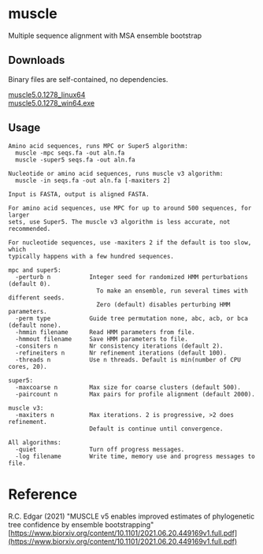 # muscle
Multiple sequence alignment with MSA ensemble bootstrap

## Downloads

Binary files are self-contained, no dependencies.

[muscle5.0.1278_linux64](https://github.com/rcedgar/muscle/raw/main/binaries/muscle5.0.1278_linux64)   
[muscle5.0.1278_win64.exe](https://github.com/rcedgar/muscle/raw/main/binaries/muscle5.0.1278_win64.exe)   

## Usage

    Amino acid sequences, runs MPC or Super5 algorithm:
      muscle -mpc seqs.fa -out aln.fa
      muscle -super5 seqs.fa -out aln.fa
    
    Nucleotide or amino acid sequences, runs muscle v3 algorithm:
      muscle -in seqs.fa -out aln.fa [-maxiters 2]
    
    Input is FASTA, output is aligned FASTA.
    
    For amino acid sequences, use MPC for up to around 500 sequences, for larger
    sets, use Super5. The muscle v3 algorithm is less accurate, not recommended.
    
    For nucleotide sequences, use -maxiters 2 if the default is too slow, which
    typically happens with a few hundred sequences.
    
    mpc and super5:
      -perturb n           Integer seed for randomized HMM perturbations (default 0).
                             To make an ensemble, run several times with different seeds.
                             Zero (default) disables perturbing HMM parameters.
      -perm type           Guide tree permutation none, abc, acb, or bca (default none).
      -hmmin filename      Read HMM parameters from file.
      -hmmout filename     Save HMM parameters to file.
      -consiters n         Nr consistency iterations (default 2).
      -refineiters n       Nr refinement iterations (default 100).
      -threads n           Use n threads. Default is min(number of CPU cores, 20).
    
    super5:
      -maxcoarse n         Max size for coarse clusters (default 500).
      -paircount n         Max pairs for profile alignment (default 2000).
    
    muscle v3:
      -maxiters n          Max iterations. 2 is progressive, >2 does refinement.
                           Default is continue until convergence.
    
    All algorithms:
      -quiet               Turn off progress messages.
      -log filename        Write time, memory use and progress messages to file.


# Reference
R.C. Edgar (2021) "MUSCLE v5 enables improved estimates of phylogenetic tree confidence by ensemble bootstrapping"    
[https://www.biorxiv.org/content/10.1101/2021.06.20.449169v1.full.pdf](https://www.biorxiv.org/content/10.1101/2021.06.20.449169v1.full.pdf)
